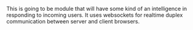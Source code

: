 This is going to be module that will have some kind of an intelligence in responding to incoming users. It uses websockets for realtime duplex communication between server and client browsers.
